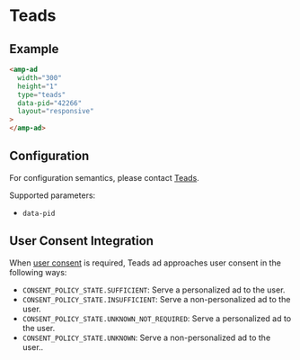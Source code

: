 <!---
Copyright 2015 The AMP HTML Authors. All Rights Reserved.

Licensed under the Apache License, Version 2.0 (the "License");
you may not use this file except in compliance with the License.
You may obtain a copy of the License at

      http://www.apache.org/licenses/LICENSE-2.0

Unless required by applicable law or agreed to in writing, software
distributed under the License is distributed on an "AS-IS" BASIS,
WITHOUT WARRANTIES OR CONDITIONS OF ANY KIND, either express or implied.
See the License for the specific language governing permissions and
limitations under the License.
-->

# Teads

## Example

```html
<amp-ad
  width="300"
  height="1"
  type="teads"
  data-pid="42266"
  layout="responsive"
>
</amp-ad>
```

## Configuration

For configuration semantics, please contact [Teads](http://teads.tv/fr/contact/).

Supported parameters:

-   `data-pid`

## User Consent Integration

When [user consent](https://github.com/ampproject/amphtml/blob/master/extensions/amp-consent/amp-consent.md#blocking-behaviors) is required, Teads ad approaches user consent in the following ways:

-   `CONSENT_POLICY_STATE.SUFFICIENT`: Serve a personalized ad to the user.
-   `CONSENT_POLICY_STATE.INSUFFICIENT`: Serve a non-personalized ad to the user.
-   `CONSENT_POLICY_STATE.UNKNOWN_NOT_REQUIRED`: Serve a personalized ad to the user.
-   `CONSENT_POLICY_STATE.UNKNOWN`: Serve a non-personalized ad to the user..
